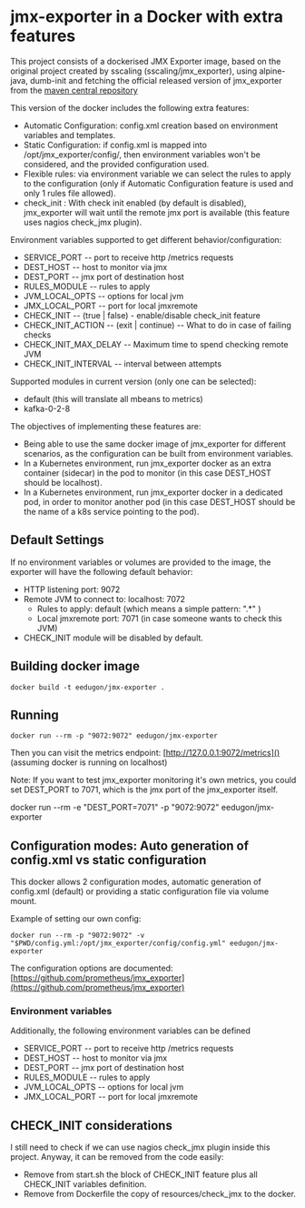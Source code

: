 # jmx-exporter in a Docker with extra features

This project consists of a dockerised JMX Exporter image, based on the original project created by sscaling (sscaling/jmx_exporter), using alpine-java, dumb-init and fetching the official released version of jmx_exporter from the [maven central repository](https://repo1.maven.org/maven2/io/prometheus/jmx/jmx_prometheus_httpserver/)

This version of the docker includes the following extra features:

  * Automatic Configuration: config.xml creation based on environment variables and templates.
  * Static Configuration: if config.xml is mapped into /opt/jmx_exporter/config/, then environment variables won't be considered, and the provided configuration used.
  * Flexible rules: via environment variable we can select the rules to apply to the configuration (only if Automatic Configuration feature is used and only 1 rules file allowed).
  * check_init : With check init enabled (by default is disabled), jmx_exporter will wait until the remote jmx port is available (this feature uses nagios check_jmx plugin).

Environment variables supported to get different behavior/configuration:

  * SERVICE_PORT -- port to receive http /metrics requests
  * DEST_HOST -- host to monitor via jmx
  * DEST_PORT -- jmx port of destination host
  * RULES_MODULE -- rules to apply
  * JVM_LOCAL_OPTS -- options for local jvm
  * JMX_LOCAL_PORT -- port for local jmxremote
  * CHECK_INIT -- (true | false) - enable/disable check_init feature
  * CHECK_INIT_ACTION -- (exit | continue) -- What to do in case of failing checks
  * CHECK_INIT_MAX_DELAY --  Maximum time to spend checking remote JVM
  * CHECK_INIT_INTERVAL -- interval between attempts

Supported modules in current version (only one can be selected):
  * default (this will translate all mbeans to metrics)
  * kafka-0-2-8

The objectives of implementing these features are:

  * Being able to use the same docker image of jmx_exporter for different scenarios, as the configuration can be built from environment variables.
  * In a Kubernetes environment, run jmx_exporter docker as an extra container (sidecar) in the pod to monitor (in this case DEST_HOST should be localhost).
  * In a Kubernetes environment, run jmx_exporter docker in a dedicated pod, in order to monitor another pod (in this case DEST_HOST should be the name of a k8s service pointing to the pod).

## Default Settings

If no environment variables or volumes are provided to the image, the exporter will have the following default behavior:

  * HTTP listening port: 9072
  * Remote JVM to connect to: localhost: 7072
	* Rules to apply: default (which means a simple pattern: ".\*" )
	* Local jmxremote port: 7071 (in case someone wants to check this JVM)
  * CHECK_INIT module will be disabled by default.

## Building docker image

	docker build -t eedugon/jmx-exporter .

## Running

	docker run --rm -p "9072:9072" eedugon/jmx-exporter

Then you can visit the metrics endpoint: [http://127.0.0.1:9072/metrics]() (assuming docker is running on localhost)

Note: If you want to test jmx_exporter monitoring it's own metrics, you could set DEST_PORT to 7071, which is the jmx port of the jmx_exporter itself.

  docker run --rm -e "DEST_PORT=7071" -p "9072:9072" eedugon/jmx-exporter


## Configuration modes: Auto generation of config.xml vs static configuration

This docker allows 2 configuration modes, automatic generation of config.xml (default) or providing a static configuration file via volume mount.

Example of setting our own config:

	docker run --rm -p "9072:9072" -v "$PWD/config.yml:/opt/jmx_exporter/config/config.yml" eedugon/jmx-exporter

The configuration options are documented: [https://github.com/prometheus/jmx_exporter](https://github.com/prometheus/jmx_exporter)

### Environment variables

Additionally, the following environment variables can be defined

* SERVICE_PORT -- port to receive http /metrics requests
* DEST_HOST -- host to monitor via jmx
* DEST_PORT -- jmx port of destination host
* RULES_MODULE -- rules to apply
* JVM_LOCAL_OPTS -- options for local jvm
* JMX_LOCAL_PORT -- port for local jmxremote

## CHECK_INIT considerations

I still need to check if we can use nagios check_jmx plugin inside this project. Anyway, it can be removed from the code easily:
  * Remove from start.sh the block of CHECK_INIT feature plus all CHECK_INIT variables definition.
  * Remove from Dockerfile the copy of resources/check_jmx to the docker.
